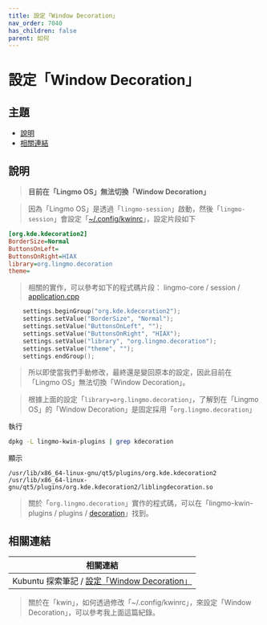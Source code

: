 ```yaml
---
title: 設定「Window Decoration」
nav_order: 7040
has_children: false
parent: 如何
---
```



# 設定「Window Decoration」




## 主題

* [說明](#說明)
* [相關連結](#相關連結)




## 說明

> **目前在「Lingmo OS」無法切換「Window Decoration」**

> 因為「Lingmo OS」是透過「`lingmo-session`」啟動，然後「`lingmo-session`」會設定「[~/.config/kwinrc](https://github.com/samwhelp/lingmo-adjustment/blob/main/prototype/main/lingmo-config/locale/en_us/Lingmo-Dark/asset/overlay/etc/skel/.config/kwinrc#L72-L77)」，設定片段如下

``` ini
[org.kde.kdecoration2]
BorderSize=Normal
ButtonsOnLeft=
ButtonsOnRight=HIAX
library=org.lingmo.decoration
theme=
```

> 相關的實作，可以參考如下的程式碼片段： lingmo-core / session / [application.cpp](https://github.com/LingmoOS/lingmo-core/blob/main/session/application.cpp#L318-L324)

``` cpp
    settings.beginGroup("org.kde.kdecoration2");
    settings.setValue("BorderSize", "Normal");
    settings.setValue("ButtonsOnLeft", "");
    settings.setValue("ButtonsOnRight", "HIAX");
    settings.setValue("library", "org.lingmo.decoration");
    settings.setValue("theme", "");
    settings.endGroup();
```

> 所以即使當我們手動修改，最終還是變回原本的設定，因此目前在「Lingmo OS」無法切換「Window Decoration」。

> 根據上面的設定「`library=org.lingmo.decoration`」，了解到在「Lingmo OS」的「Window Decoration」是固定採用「`org.lingmo.decoration`」

執行

``` sh
dpkg -L lingmo-kwin-plugins | grep kdecoration
```

顯示

```
/usr/lib/x86_64-linux-gnu/qt5/plugins/org.kde.kdecoration2
/usr/lib/x86_64-linux-gnu/qt5/plugins/org.kde.kdecoration2/liblingdecoration.so
```

> 關於「`org.lingmo.decoration`」實作的程式碼，可以在「lingmo-kwin-plugins / plugins / [decoration](https://github.com/LingmoOS/lingmo-kwin-plugins/tree/main/plugins/decoration)」找到。




## 相關連結

| 相關連結 |
| ------- |
| Kubuntu 探索筆記 / [設定「Window Decoration」](https://samwhelp.github.io/note-about-kubuntu/read/howto/config-window-decoration.html) |

> 關於在「kwin」，如何透過修改「~/.config/kwinrc」，來設定「Window Decoration」，可以參考我上面這篇紀錄。
